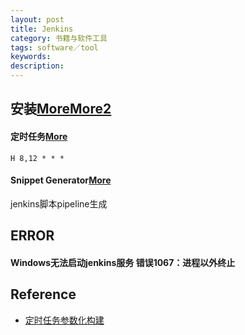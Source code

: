 ```yaml
---
layout: post
title: Jenkins
category: 书籍与软件工具
tags: software／tool
keywords: 
description: 
---
```


## 安装[More](https://www.cnblogs.com/wuhl-89/p/10154798.html)[More2](https://qxf2.com/blog/jenkins-python/)


#### 定时任务[More](https://www.jianshu.com/p/ff31b08dadfe)

```
H 8,12 * * *
```


#### Snippet Generator[More](https://www.jenkins.io/doc/book/pipeline/getting-started/#snippet-generator)

jenkins脚本pipeline生成

## ERROR

#### Windows无法启动jenkins服务 错误1067：进程以外终止

## Reference

* [定时任务参数化构建](https://github.com/jwmach1/parameterized-scheduler)
